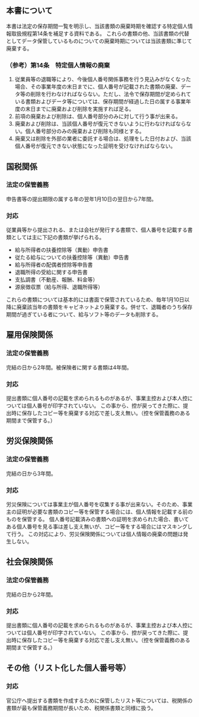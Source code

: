 ## 本書について

本書は法定の保存期間一覧を明示し、当該書類の廃棄時期を確認する特定個人情報取扱規程第14条を補足する資料である。 これらの書類の他、当該書類の代替としてデータ保管しているものについての廃棄時期については当該書類に準じて廃棄する。

### （参考）第14条　特定個人情報の廃棄

1. 従業員等の退職等により、今後個人番号関係事務を行う見込みがなくなった場合、その事業年度の末日までに、個人番号が記載された書類の廃棄、データ等の削除を行わなければならない。ただし、法令で保存期間が定められている書類およびデータ等については、保存期間が経過した日の属する事業年度の末日までに廃棄および削除を実施すれば足る。
2. 前項の廃棄および削除は、個人番号部分のみに対して行う事が出来る。
3. 廃棄および削除は、当該個人番号が復元できないように行わなければならない。個人番号部分のみの廃棄および削除も同様とする。
4. 廃棄又は削除を外部の業者に委託する場合は、処理をした日付および、当該個人番号が復元できない状態になった証明を受けなければならない。

## 国税関係

### 法定の保管義務

申告書等の提出期限の属する年の翌年1月10日の翌日から7年間。

### 対応

従業員等から提出される、または会社が発行する書類で、個人番号を記載する書類としては主に下記の書類が挙げられる。

- 給与所得者の扶養控除等（異動）申告書
- 従たる給与についての扶養控除等（異動）申告書
- 給与所得者の配偶者控除等申告書
- 退職所得の受給に関する申告書
- 支払調書（不動産、報酬、料金等）
- 源泉徴収票（給与所得、退職所得等）

これらの書類については基本的には書面で保管されているため、毎年1月10日以降に廃棄該当年の書類をキャビネットより廃棄する。併せて、退職者のうち保存期間が過ぎている者について、給与ソフト等のデータも削除する。

## 雇用保険関係

### 法定の保管義務

完結の日から2年間。被保険者に関する書類は4年間。

### 対応

提出書類に個人番号の記載を求められるものがあるが、事業主控および本人控については個人番号が印字されていない。 この事から、控が戻ってきた際に、提出時に保存したコピー等を廃棄する対応で差し支え無い。（控を保管義務のある期間まで保管する。）

## 労災保険関係

### 法定の保管義務

完結の日から3年間。

### 対応

労災保険については事業主が個人番号を収集する事が出来ない。そのため、事業主の証明が必要な書類のコピー等を保管する場合には、個人情報を記載する前のものを保管する。 個人番号記載済みの書類への証明を求められた場合、書いてある個人番号を見る事は差し支え無いが、コピー等をする場合にはマスキングして行う。 この対応により、労災保険関係については個人情報の廃棄の問題は発生しない。

## 社会保険関係

### 法定の保管義務

完結の日から2年間。

### 対応

提出書類に個人番号の記載を求められるものがあるが、事業主控および本人控については個人番号が印字されていない。 この事から、控が戻ってきた際に、提出時に保存したコピー等を廃棄する対応で差し支え無い。（控を保管義務のある期間まで保管する。）

## その他（リスト化した個人番号等）

### 対応

官公庁へ提出する書類を作成するために保管したリスト等については、税関係の書類が最も保管義務期間が長いため、税関係書類と同様に扱う。